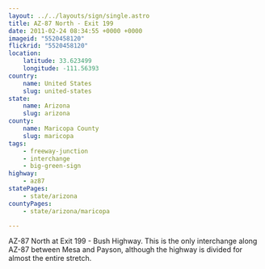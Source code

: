 ```yaml
---
layout: ../../layouts/sign/single.astro
title: AZ-87 North - Exit 199
date: 2011-02-24 08:34:55 +0000 +0000
imageid: "5520458120"
flickrid: "5520458120"
location:
    latitude: 33.623499
    longitude: -111.56393
country:
    name: United States
    slug: united-states
state:
    name: Arizona
    slug: arizona
county:
    name: Maricopa County
    slug: maricopa
tags:
    - freeway-junction
    - interchange
    - big-green-sign
highway:
    - az87
statePages:
    - state/arizona
countyPages:
    - state/arizona/maricopa

---
```

AZ-87 North at Exit 199 - Bush Highway.  This is the only interchange along AZ-87 between Mesa and Payson, although the highway is divided for almost the entire stretch.